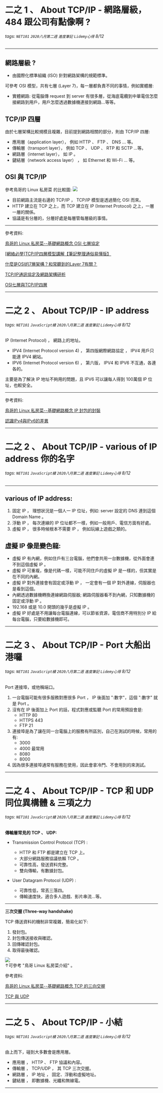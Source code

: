 # 二之 1 、  About TCP/IP  - 網路層級，484 跟公司有點像啊 ?  
###### tags: `NET101` `2020八月第二週` `進度筆記` `Lidemy心得` 8/12  

---  

## 網路層級 ?  

- 由國際化標準組織 (ISO) 針對網路架構的規範標準。  

可參考 OSI 模型，共有七層 (Layer 7)，每一層都負責不同的事情，例如實體層:  

- 實體網路: 從電腦傳 request 到 server 有很多層，從海底電纜到中華電信怎麼接網路到用戶，用戶怎麼透過數據機連接到網路...等等。  

## TCP/IP 四層  

由於七層架構比較規模且複雜，目前提到網路相關的部分，則由 TCP/IP 四層:

- 應用層（application layer）， 例如 HTTP 、 FTP 、 DNS ... 等。
- 傳輸層（transport layer）， 例如 TCP 、 UDP 、 RTP 和 SCTP ...等。
- 網路層（internet layer）， 如 IP 。
- 鍵結層（network access layer） ， 如 Ethernet 和 Wi-Fi ... 等。 

## OSI 與 TCP/IP
參考鳥哥的 Linux 私房菜 的比較圖:
![](https://i.imgur.com/X7q9zQV.png)

- 目前網路主流是右邊的 TCP/IP ，  TCP/IP 模型是透過簡化 OSI 而來。
- HTTP 建立在 TCP 之上，而 TCP 建立在 IP (Internet Protocol) 之上，一層一層的關係。
- 協議是有分層的，分層好處是每層管每層級的事情。

---  

參考資料:

[鳥哥的 Linux 私房菜--基礎網路概念 OSI 七層協定](http://linux.vbird.org/linux_server/0110network_basic.php#whatisnetwork_osi)

[[網絡必學]TCP/IP四層模型講解【筆記整理通俗易懂版】](https://www.itread01.com/content/1543134037.html)

[ 什麼是OSI的7層架構？和常聽到的Layer 7有關？ ](https://ithelp.ithome.com.tw/articles/10000021)

[ TCP/IP通訊協定及網路架構研析 ](http://www.nex1.com.tw/old_version/document/paper17.htm)

[ OSI七層與TCP/IP四層 ](https://sites.google.com/site/archerdevil/home/networking/osi-qi-ceng-yutcp-ip-si-ceng)

---

# 二之 2 、  About TCP/IP  - IP address  
###### tags: `NET101` `JavaScript續` `2020八月第二週` `進度筆記` `Lidemy心得` 8/12  

IP (Internet Protocol) ， 網路上的地址。  
- IPV4 (Internet Protocol version 4) ， 第四版網際網路協定 ， IPV4 用戶只能連 IPV4 網站。  
- IPV6 (Internet Protocol version 6) ， 第六版， IPV4 和 IPV6 不互通，各連各的。  

主要是為了解決 IP 地址不夠用的問題，且 IPV6 可以讓每人得到 100萬個 IP 位址，也較安全。  

---  
參考資料:  

[鳥哥的 Linux 私房菜--基礎網路概念 IP 封包的封裝](http://linux.vbird.org/linux_server/0110network_basic.php#tcpip_network)  
 
[認識IPv4與IPv6的差異](https://www.ithome.com.tw/tech/92046)  

---

# 二之 2 、  About TCP/IP  - various of IP address 你的名字  
###### tags: `NET101` `JavaScript續` `2020八月第二週` `進度筆記` `Lidemy心得` 8/12  

---

## various of IP address:  

1. 固定 IP ， 理想狀況是一個人一 IP 位址，例如: server 設定的 DNS 連到這個 Domain Name 。  
2. 浮動 IP ， 每次連線的 IP 位址都不一樣，例如一般用戶、電信方面有好處。  
3. 虛擬 IP ， 很多時候根本不需要 IP ， 例如玩線上遊戲之類的。  

## 虛擬 IP 像是變色龍:
- 虛擬 IP 有內網，例如住戶有三台電腦，他們會共用一台數據機，從外面會連不到這個虛擬 IP 。  
- 虛擬 IP 可重複，像是代碼一樣，可能不同住戶的虛擬 IP 是一樣的，但其實是在不同的內網。  
- 虛擬 IP 對外連接會有固定或浮動 IP ， 一定會有一個 IP 對外連線，伺服器也是看到這個。  
- 內網透過數據機轉換連線網路伺服器; 網路伺服器看不到內網，只知數據機的固定或浮動 IP 。  
- 192.168 或是 10.0 開頭的幾乎是虛擬 IP 。  
- 虛擬 IP 好處是不用讓每台電腦連線，可以節省資源，電信商不用特別分 IP 給每台電腦，只要給數據機即可。  

---

# 二之 3 、  About TCP/IP  - Port 大船出港囉  
###### tags: `NET101` `JavaScript續` `2020八月第二週` `進度筆記` `Lidemy心得` 8/12  

Port 連接埠，或他稱端口。

1. 一台電腦可能有很多服務對應很多 Port ， IP 後面加 ":數字"，這個 ":數字" 就是 Port 。
2. 沒有在 IP 後面加上 Port 的話，程式對應或監聽 Port 的常用預設會是:
    - HTTP 80 
    - HTTPS 443 
    - FTP  21 
3. 連接埠是為了讓在同一台電腦上的服務有所區別，自己在測試的時候，常用的有:
    - 3000
    - 4000 最常用
    - 8080 
    - 8000
4. 因為很多連接埠通常有服務在使用，因此會拿冷門、不會用到的來測試。
---

# 二之 4 、  About TCP/IP - TCP 和 UDP 同位異構體 & 三項之力  
###### tags: `NET101` `JavaScript續` `2020八月第二週` `進度筆記` `Lidemy心得` 8/12  

__傳輸層常見的 TCP 、 UDP:__

- Transmission Control Protocol (TCP) :  
    - HTTP 和 FTP 都是建立在 TCP 上。
    - 大部分網路服務協議依賴 TCP 。
    - 可靠性高，發送資料完整。
    - 雙向傳輸，有數據封包。  

- User Datagram Protocol (UDP) :  
    - 可靠性低，常丟三落四。   
    - 傳輸速度快，適合多人遊戲、影片串流...等。   

---

__三次交握 (Three-way handshake)__  

TCP 傳送資料的機制非常複雜，簡易化如下:  
1. 發封包。  
2. 封包傳送接收與確認。  
3. 回傳確認封包。  
4. 取得最後確認。  

![](https://i.imgur.com/1u3LV8T.png)  
↑可參考 "鳥哥 Linux 私房菜介紹" 。  

參考資料:  

[鳥哥的 Linux 私房菜--基礎網路概念 TCP 的三向交握](http://linux.vbird.org/linux_server/0110network_basic.php#tcpip_transfer_tcphand)  

[TCP 與 UDP](http://www.pcnet.idv.tw/pcnet/network/network_ip_tcp.htm)  

---

# 二之 5 、  About TCP/IP - 小結  
###### tags: `NET101` `JavaScript續` `2020八月第二週` `進度筆記` `Lidemy心得` 8/12  

由上而下，碰到大多數會是應用層。

- 應用層 ， HTTP 、 FTP 協議和內容。
- 傳輸層 ， TCP/UDP ， 其 TCP 三次交握。
- 網路層 ， IP 地址 ， 固定、浮動和虛擬地址。
- 鍵結層 ， 即數據機、光纖和無線電。

---
